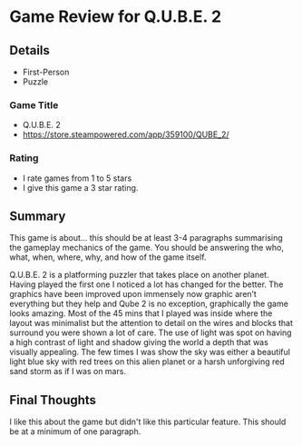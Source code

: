 # Game Review for Q.U.B.E. 2

## Details

- First-Person
- Puzzle

### Game Title

- Q.U.B.E. 2
- https://store.steampowered.com/app/359100/QUBE_2/

### Rating

- I rate games from 1 to 5 stars
- I give this game a 3 star rating.

## Summary
This game is about... this should be at least 3-4 paragraphs summarising the gameplay mechanics of the game. You should be answering the who, what, when, where, why, and how of the game itself.

Q.U.B.E. 2 is a platforming puzzler that takes place on another planet. Having played the first one I noticed a lot has changed for the better. The graphics have been improved upon immensely now graphic aren’t everything but they help and Qube 2 is no exception, graphically the game looks amazing. Most of the 45 mins that I played was inside where the layout was minimalist but the attention to detail on the wires and blocks that surround you were shown a lot of care. The use of light was spot on having a high contrast of light and shadow giving the world a depth that was visually appealing. The few times I was show the sky was either a beautiful light blue sky with red trees on this alien planet or a harsh unforgiving red sand storm as if I was on mars.

## Final Thoughts
I like this about the game but didn't like this particular feature. This should be at a minimum of one paragraph.
